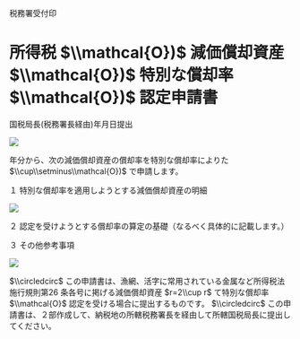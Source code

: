税務署受付印

# 所得税 $\\mathcal{O})$ 減価償却資産 $\\mathcal{O})$ 特別な償却率 $\\mathcal{O})$ 認定申請書

国税局長(税務署長経由)年月日提出

![](https://www.nta.go.jp/tmp/920e3aa9-3a4d-43b6-a7d1-7fdc3f885d01/images/0447731f4b6f03e2cf84c0c4f90750bc94b1fbdd20cf354d30ea511e8aa6cf3a.jpg)

年分から、次の減価償却資産の償却率を特別な償却率によりた $\\cup\\setminus\\mathcal{O})$ で申請します。

１ 特別な償却率を適用しようとする減価償却資産の明細

![](https://www.nta.go.jp/tmp/920e3aa9-3a4d-43b6-a7d1-7fdc3f885d01/images/4834644a49d690b7d27aab67fe2a83ef76be06ebe4aa9829ccb65f8c3c8c03a2.jpg)

２ 認定を受けようとする償却率の算定の基礎（なるべく具体的に記載します。）

３ その他参考事項

![](https://www.nta.go.jp/tmp/920e3aa9-3a4d-43b6-a7d1-7fdc3f885d01/images/90d4d1027bdd97d6df3eb9ab270c605718b7a6114fede9e84b9957c61dab3c07.jpg)

$\\circledcirc$ この申請書は、漁網、活字に常用されている金属など所得税法施行規則第26 条各号に掲げる減価償却資産 $r=2\\cup r$ て特別な償却率 $\\mathcal{O}$ 認定を受ける場合に提出するものです。 $\\circledcirc$ この申請書は、２部作成して、納税地の所轄税務署長を経由して所轄国税局長に提出してください。